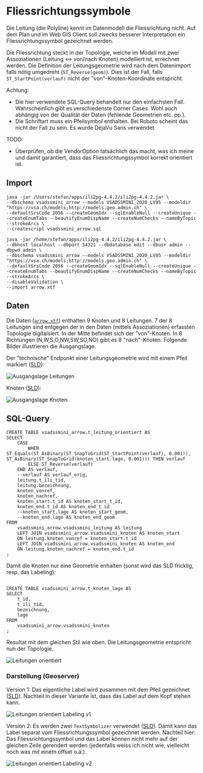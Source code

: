 # Fliessrichtungssymbole

Die Leitung (die Polyline) kennt im Datenmodell die Fliessrichtung nicht. Auf dem Plan und im Web GIS Client soll zwecks besserer Interpretation ein Fliessrichtungssymbol gezeichnet werden. 

Die Fliessrichtung steckt in der Topologie, welche im Modell mit zwei Assoziationen (Leitung <-> von/nach Knoten) modelliert ist, errechnet werden. Die Definition der Leitungsgeometrie wird nach dem Datenimport falls nötig umgedreht (`ST_Reverse(geom)`). Dies ist der Fall, falls `ST_StartPoint(verlauf)` nicht der "von"-Knoten-Koordinate entspricht.

Achtung: 
- Die hier verwendete SQL-Query behandelt nur den einfachsten Fall. Wahrscheinlich gibt es verschiedenste Corner Cases. Wohl auch abhängig von der Qualität der Daten (fehlende Geometrien etc. pp.).
- Die Schriftart muss ein Pfeilsymbol enthalten. Bei Roboto scheint das nicht der Fall zu sein. Es wurde DejaVu Sans verwendet.

TODO:
- Überprüfen, ob die VendorOption tatsächlich das macht, was ich meine und damit garantiert, dass das Fliessrichtungssymbol korrekt orientiert ist.


## Import
```
java -jar /Users/stefan/apps/ili2pg-4.4.2/ili2pg-4.4.2.jar \
--dbschema vsadssmini_arrow --models VSADSSMINI_2020_LV95 --modeldir "https://vsa.ch/models;http://models.geo.admin.ch" \
--defaultSrsCode 2056 --createGeomIdx --sqlEnableNull --createUnique --createEnumTabs --beautifyEnumDispName --createNumChecks --nameByTopic --strokeArcs \
--createscript vsadssmini_arrow.sql
```

```
java -jar /home/stefan/apps/ili2pg-4.4.2/ili2pg-4.4.2.jar \
--dbhost localhost --dbport 54321 --dbdatabase edit --dbusr admin --dbpwd admin \
--dbschema vsadssmini_arrow --models VSADSSMINI_2020_LV95 --modeldir "https://vsa.ch/models;http://models.geo.admin.ch" \
--defaultSrsCode 2056 --createGeomIdx --sqlEnableNull --createUnique --createEnumTabs --beautifyEnumDispName --createNumChecks --nameByTopic --strokeArcs \
--disableValidation \
--import arrow.xtf
```

## Daten
Die Daten ([`arrow.xtf`](arrow.xtf)) enthalten 9 Knoten und 8 Leitungen. 7 der 8 Leitungen sind entgegen der in den Daten (mittels Assoziationen) erfassten Topologie digitalsiert. In der Mitte befindet sich der "von"-Knoten. In 8 Richtungen (N,W,S,O,NW,SW,SO,NO) gibt es 8 "nach"-Knoten. Folgende Bilder illustrieren die Ausgangslage.

Der "technische" Endpunkt einer Leitungsgeometrie wird mit einem Pfeil markiert ([SLD](line_arrow.sld)):

![Ausgangslage Leitungen](leitungen01.png)

Knoten ([SLD](point_knoten.sld)):

![Ausgangslage Knoten](knoten01.png)


## SQL-Query
```
CREATE TABLE vsadssmini_arrow.t_leitung_orientiert AS  
SELECT 
    CASE  
        WHEN ST_Equals(ST_AsBinary(ST_SnapToGrid(ST_StartPoint(verlauf), 0.001)), ST_AsBinary(ST_SnapToGrid(knoten_start.lage, 0.001))) THEN verlauf
        ELSE ST_Reverse(verlauf)
    END AS verlauf,
    --verlauf AS verlauf_orig,
    leitung.t_ili_tid, 
    leitung.bezeichnung,
    knoten_vonref,
    knoten_nachref,
    knoten_start.t_id AS knoten_start_t_id,
    knoten_end.t_id AS knoten_end_t_id
    --knoten_start.lage AS knoten_start_geom,
    --knoten_end.lage AS knoten_end_geom 
FROM 
    vsadssmini_arrow.vsadssmini_leitung AS leitung
    LEFT JOIN vsadssmini_arrow.vsadssmini_knoten AS knoten_start
    ON leitung.knoten_vonref = knoten_start.t_id
    LEFT JOIN vsadssmini_arrow.vsadssmini_knoten AS knoten_end
    ON leitung.knoten_nachref = knoten_end.t_id
;
```

Damit die Knoten nur eine Geometrie enhalten (sonst wird das SLD fricklig, resp. das Labeling):

```

CREATE TABLE vsadssmini_arrow.t_knoten_lage AS
SELECT 
    t_id,
    t_ili_tid,
    bezeichnung,
    lage
FROM 
    vsadssmini_arrow.vsadssmini_knoten 
;
```

Resultat mit dem gleichen Stil wie oben. Die Leitungsgeometrie entspricht nun der Topologie.

![Leitungen orientiert](leitungen02.png)

### Darstellung (Geoserver)

Version 1: Das eigentliche Label wird zusammen mit dem Pfeil gezeichnet ([SLD](line_leitung.sld)). Nachteil in dieser Variante ist, dass das Label auf dem Kopf stehen kann.

![Leitungen orientiert Labeling v1](leitungen03.png)

Version 2: Es werden zwei `TextSymbolizer` verwendet ([SLD](line_leitung_v2.sld)). Damit kann das Label separat vom Fliessrichtungssymbol gezeichnet werden. Nachteil hier: Das Fliessrichtungssymbol und das Label _können_ nicht mehr auf der gleichen Zeile gerendert werden (jedenfalls weiss ich nicht wie, vielleicht noch was mit einem offset o.ä.).

![Leitungen orientiert Labeling v2](leitungen04.png)
